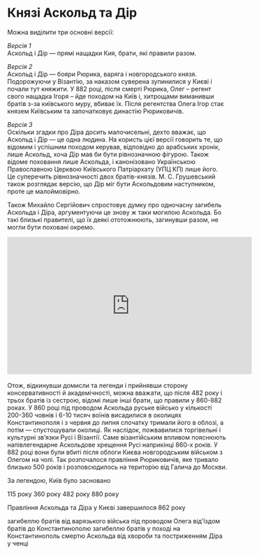 # Князі Аскольд та Дір

Можна виділити три основні версії:

<i><span class="p1">Версія 1</span></i><br/>
Аскольд і Дір — прямі нащадки Кия, брати, які правили разом.

<i><span class="p1">Версія 2</span></i><br/>
Аскольд і Дір — бояри Рюрика, варяга і новгородського князя. Подорожуючи
у Візантію, за наказом суверена зупинилися у Києві і почали тут княжити.
У 882 році, після смерті Рюрика, Олег – регент свого нащадка Ігоря – йде походом на Київ і, хитрощами виманивши братів з-за київського муру, вбиває їх. Після регентства Олега Ігор стає князем Київським та
започатковує династію Рюриковичів.

<i><span class="p1">Версія 3</span></i><br/>
Оскільки згадки про Діра досить малочисельні, дехто вважає, що Аскольд і Дір — це одна людина. На користь цієї версії говорить те, що відомим і успішним походом керував, відповідно до арабських хронік, лише Аскольд,
хоча Дір мав би бути рівнозначною фігурою. Також відоме поховання лише Аскольда, і канонізовано Українською Православною Церквою Київського Патріархату (УПЦ КП) лише його. Це суперечить рівнозначності двох
братів-князів. М. С. Грушевський також розглядає версію, що Дір міг бути Аскольдовим наступником, проте це малоймовірно.

Також Михайло Сергійович спростовує думку про одночасну загибель
Аскольда і Діра, аргументуючи це знову ж таки могилою Аскольда. Бо такі
близькі правителі, що їх деякі ототожнюють, загинувши разом, не могли
бути поховані окремо.


<div class="space">
<div class="fluidMedia">
<iframe align="center" width="560" height="315" src="https://www.youtube.com/embed/6Ezow0Uods4" frameborder="0" allowfullscreen></iframe>
</div>
<div class="popup">
</div>
</div>

<br>
Отож, відкинувши домисли та легенди і прийнявши сторону консервативності
й академічності, можна вважати, що після 482 року і трьох братів із
сестрою, відомі лише інші брати, що правили у 860-882 роках. У 860 році
під проводом Аскольда руське військо у кількості 200-360 човнів і 6-10
тисяч воїнів висадилися в околицях Константинополя і з червня до липня
спочатку тримали його в облозі, а потім — спустошували околиці. Як
наслідок, пожвавилися торгівельні і культурні зв’язки Русі і Візантії.
Саме візантійським впливом пояснюють напівлегендарне Аскольдове хрещення
Русі наприкінці 860-х років. У 882 році вони були вбиті після облоги
Києва новгородським військом з Олегом на чолі. Так розпочалося правління
Рюриковичів, яке тривало близько 500 років і розповсюдилось на територію
від Галича до Москви.


<quiz correctLabel="correct" incorrectLabel="incorrect" checkLabel="check">
<question text="">
<p>За легендою, Київ було засновано</p>
<answer>115 року</answer>
<answer>360 року</answer>
<answer correct>482 року</answer>
<answer>880 року</answer>
</question>
<question text="">
<p>Правління Аскольда та Діра у Києві завершилося 862 року</p>
<answer correct>загибеллю братів від варязького війська під проводом Олега</answer>
<answer>від'їздом братів до Константинополю</answer>
<answer>загибеллю братів у поході на Константинополь</answer>
<answer>смертю Аскольда від хвороби та постриженням Діра у ченці</answer>
</question>
</quiz>